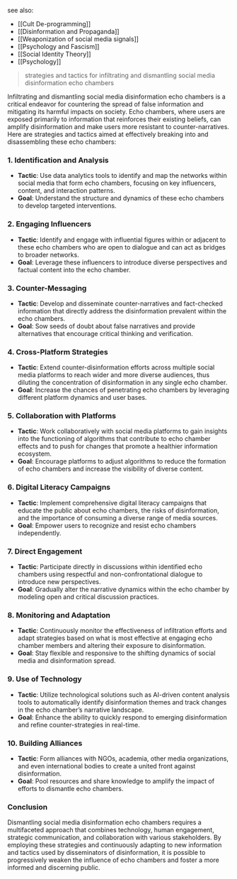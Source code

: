 see also:
- [[Cult De-programming]]
- [[Disinformation and Propaganda]]
- [[Weaponization of social media signals]]
- [[Psychology and Fascism]]
- [[Social Identity Theory]]
- [[Psychology]]

>strategies and tactics for infiltrating and dismantling social media disinformation echo chambers

Infiltrating and dismantling social media disinformation echo chambers is a critical endeavor for countering the spread of false information and mitigating its harmful impacts on society. Echo chambers, where users are exposed primarily to information that reinforces their existing beliefs, can amplify disinformation and make users more resistant to counter-narratives. Here are strategies and tactics aimed at effectively breaking into and disassembling these echo chambers:

### 1. **Identification and Analysis**
- **Tactic**: Use data analytics tools to identify and map the networks within social media that form echo chambers, focusing on key influencers, content, and interaction patterns.
- **Goal**: Understand the structure and dynamics of these echo chambers to develop targeted interventions.

### 2. **Engaging Influencers**
- **Tactic**: Identify and engage with influential figures within or adjacent to these echo chambers who are open to dialogue and can act as bridges to broader networks.
- **Goal**: Leverage these influencers to introduce diverse perspectives and factual content into the echo chamber.

### 3. **Counter-Messaging**
- **Tactic**: Develop and disseminate counter-narratives and fact-checked information that directly address the disinformation prevalent within the echo chambers.
- **Goal**: Sow seeds of doubt about false narratives and provide alternatives that encourage critical thinking and verification.

### 4. **Cross-Platform Strategies**
- **Tactic**: Extend counter-disinformation efforts across multiple social media platforms to reach wider and more diverse audiences, thus diluting the concentration of disinformation in any single echo chamber.
- **Goal**: Increase the chances of penetrating echo chambers by leveraging different platform dynamics and user bases.

### 5. **Collaboration with Platforms**
- **Tactic**: Work collaboratively with social media platforms to gain insights into the functioning of algorithms that contribute to echo chamber effects and to push for changes that promote a healthier information ecosystem.
- **Goal**: Encourage platforms to adjust algorithms to reduce the formation of echo chambers and increase the visibility of diverse content.

### 6. **Digital Literacy Campaigns**
- **Tactic**: Implement comprehensive digital literacy campaigns that educate the public about echo chambers, the risks of disinformation, and the importance of consuming a diverse range of media sources.
- **Goal**: Empower users to recognize and resist echo chambers independently.

### 7. **Direct Engagement**
- **Tactic**: Participate directly in discussions within identified echo chambers using respectful and non-confrontational dialogue to introduce new perspectives.
- **Goal**: Gradually alter the narrative dynamics within the echo chamber by modeling open and critical discussion practices.

### 8. **Monitoring and Adaptation**
- **Tactic**: Continuously monitor the effectiveness of infiltration efforts and adapt strategies based on what is most effective at engaging echo chamber members and altering their exposure to disinformation.
- **Goal**: Stay flexible and responsive to the shifting dynamics of social media and disinformation spread.

### 9. **Use of Technology**
- **Tactic**: Utilize technological solutions such as AI-driven content analysis tools to automatically identify disinformation themes and track changes in the echo chamber’s narrative landscape.
- **Goal**: Enhance the ability to quickly respond to emerging disinformation and refine counter-strategies in real-time.

### 10. **Building Alliances**
- **Tactic**: Form alliances with NGOs, academia, other media organizations, and even international bodies to create a united front against disinformation.
- **Goal**: Pool resources and share knowledge to amplify the impact of efforts to dismantle echo chambers.

### Conclusion

Dismantling social media disinformation echo chambers requires a multifaceted approach that combines technology, human engagement, strategic communication, and collaboration with various stakeholders. By employing these strategies and continuously adapting to new information and tactics used by disseminators of disinformation, it is possible to progressively weaken the influence of echo chambers and foster a more informed and discerning public.